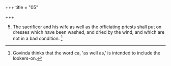 +++
title = "05"

+++

5. The sacrificer and his wife as well as the officiating priests shall put on dresses which have been washed, and dried by the wind, and which are not in a bad condition. [^4] 


[^4]:  Govinda thinks that the word ca, 'as well as,' is intended to include the lookers-on.
